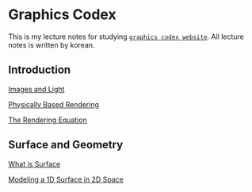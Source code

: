 # Graphics Codex

This is my lecture notes for studying [`graphics codex website`](https://graphicscodex.courses.nvidia.com/app.html).
All lecture notes is written by korean.

## Introduction
[Images and Light](01_Introduction/01_image_and_light.md)

[Physically Based Rendering](01_Introduction/02_physically_based_rendering.md)

[The Rendering Equation](01_Introduction/03_the_rendering_equation.md)

## Surface and Geometry
[What is Surface](02_Surface_Geometry/01_what_is_surface.md)

[Modeling a 1D Surface in 2D Space](02_Surface_Geometry/02_modeling_1d_surface_in_2d_space.md)